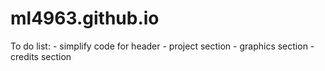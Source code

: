 # ml4963.github.io

To do list:
    - simplify code for header
    - project section
    - graphics section
    - credits section
